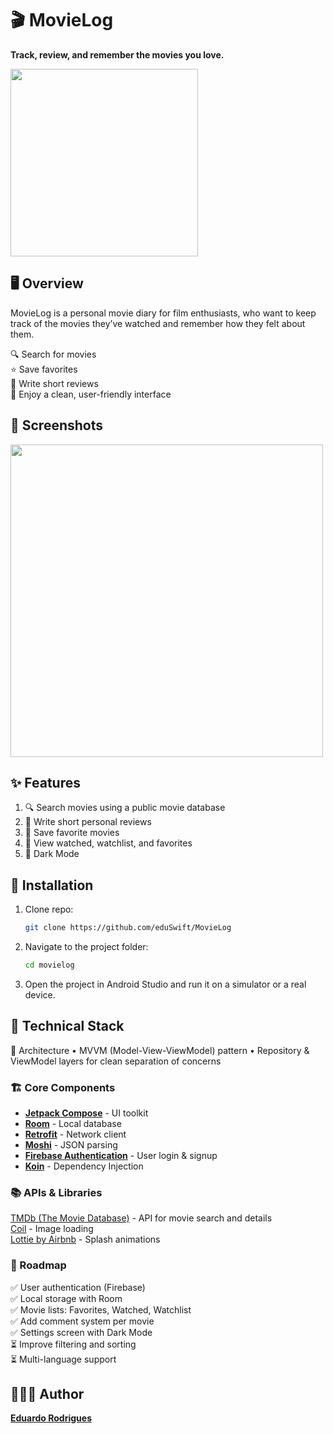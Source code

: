 # 🎬 MovieLog

**Track, review, and remember the movies you love.**

<img src="https://github.com/SI-Classroom-Batch-022/androidabschlussprojekt-eduSwift/blob/main/MovieLog.png" width="300" align="left">

<br clear="all">

## 🖥️ Overview
<p>MovieLog is a personal movie diary for film enthusiasts, who want to keep track of the movies they’ve watched and remember how they felt about them. 

🔍 Search for movies  
⭐ Save favorites  
📝 Write short reviews  
🎨 Enjoy a clean, user-friendly interface

## 📸 Screenshots 
<img src="https://github.com/SI-Classroom-Batch-022/androidabschlussprojekt-eduSwift/blob/main/Screenshot%202025-07-20%20at%2015.42.46.png" width="500" align="left">

<br clear="all">

## ✨ Features

<ol>
<li>🔍 Search movies using a public movie database</li>
<li>💬 Write short personal reviews</li>
<li>💾 Save favorite movies</li>
<li>📄 View watched, watchlist, and favorites</li>
<li>🌙 Dark Mode</li>
   
</ol>

## 📲 Installation
1. Clone repo:
   ```bash
   git clone https://github.com/eduSwift/MovieLog

2. Navigate to the project folder:
   ```bash
   cd movielog
3. Open the project in Android Studio and run it on a simulator or a real device.


## 🚀 Technical Stack

🔹 Architecture
	•	MVVM (Model-View-ViewModel) pattern
	•	Repository & ViewModel layers for clean separation of concerns

### 🏗️ Core Components
- **[Jetpack Compose](https://developer.android.com/compose)** - UI toolkit
- **[Room](https://developer.android.com/training/data-storage/room)** - Local database
- **[Retrofit](https://developer.android.com/training/data-storage/room)** - Network client
- **[Moshi](https://developer.android.com/training/data-storage/room)** - JSON parsing
- **[Firebase Authentication](https://firebase.google.com)** - User login & signup
- **[Koin](https://insert-koin.io)** - Dependency Injection
 
### 📚 APIs & Libraries
[TMDb (The Movie Database)](https://developer.themoviedb.org/docs/getting-started) - API for movie search and details<br>
[Coil](https://coil-kt.github.io/coil/) - Image loading<br>
[Lottie by Airbnb](https://lottiefiles.com) - Splash animations<br>

### 🔭 Roadmap

 ✅ User authentication (Firebase)<br>
 ✅ Local storage with Room<br>
 ✅ Movie lists: Favorites, Watched, Watchlist<br>
 ✅ Add comment system per movie<br>
 ✅ Settings screen with Dark Mode<br>
 ⏳ Improve filtering and sorting<br>
 ⏳ Multi-language support<br>

## 👨🏻‍💻 Author
**[Eduardo Rodrigues](https://www.linkedin.com/in/eduardo-rodriguescruz/)**


